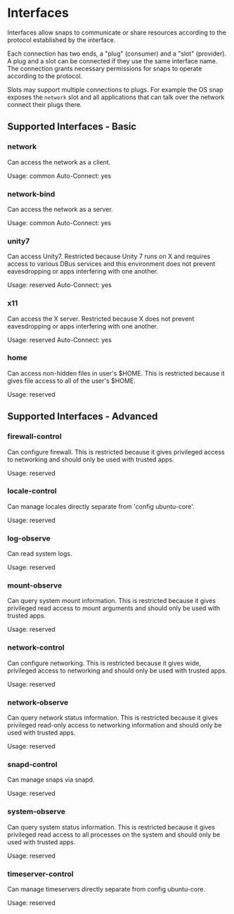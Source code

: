 # Interfaces

Interfaces allow snaps to communicate or share resources according to the
protocol established by the interface.

Each connection has two ends, a "plug" (consumer) and a "slot" (provider).  A
plug and a slot can be connected if they use the same interface name.  The
connection grants necessary permissions for snaps to operate according to the
protocol.

Slots may support multiple connections to plugs.  For example the OS snap
exposes the ``network`` slot and all applications that can talk over the
network connect their plugs there.

## Supported Interfaces - Basic

### network

Can access the network as a client.

Usage: common
Auto-Connect: yes

### network-bind

Can access the network as a server.

Usage: common
Auto-Connect: yes

### unity7

Can access Unity7. Restricted because Unity 7 runs on X and requires access to
various DBus services and this environment does not prevent eavesdropping or
apps interfering with one another.

Usage: reserved
Auto-Connect: yes

### x11

Can access the X server. Restricted because X does not prevent eavesdropping or
apps interfering with one another.

Usage: reserved
Auto-Connect: yes

### home

Can access non-hidden files in user's $HOME. This is restricted
because it gives file access to all of the user's $HOME.

Usage: reserved

## Supported Interfaces - Advanced

### firewall-control

Can configure firewall. This is restricted because it gives privileged access
to networking and should only be used with trusted apps.

Usage: reserved

### locale-control

Can manage locales directly separate from 'config ubuntu-core'.

Usage: reserved

### log-observe

Can read system logs.

Usage: reserved

### mount-observe

Can query system mount information. This is restricted because it gives
privileged read access to mount arguments and should only be used with trusted
apps.

Usage: reserved

### network-control

Can configure networking. This is restricted because it gives wide, privileged
access to networking and should only be used with trusted apps.

Usage: reserved

### network-observe

Can query network status information. This is restricted because it gives
privileged read-only access to networking information and should only be used
with trusted apps.

Usage: reserved

### snapd-control

Can manage snaps via snapd.

Usage: reserved

### system-observe

Can query system status information. This is restricted because it gives
privileged read access to all processes on the system and should only be used
with trusted apps.

Usage: reserved

### timeserver-control

Can manage timeservers directly separate from config ubuntu-core.

Usage: reserved

